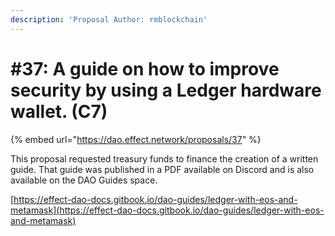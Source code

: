 ```yaml
---
description: 'Proposal Author: rmblockchain'
---
```


# #37: A guide on how to improve security by using a Ledger hardware wallet. (C7)

{% embed url="https://dao.effect.network/proposals/37" %}

This proposal requested treasury funds to finance the creation of a written guide. That guide was published in a PDF available on Discord and is also available on the DAO Guides space.

[https://effect-dao-docs.gitbook.io/dao-guides/ledger-with-eos-and-metamask](https://effect-dao-docs.gitbook.io/dao-guides/ledger-with-eos-and-metamask)

&#x20;
